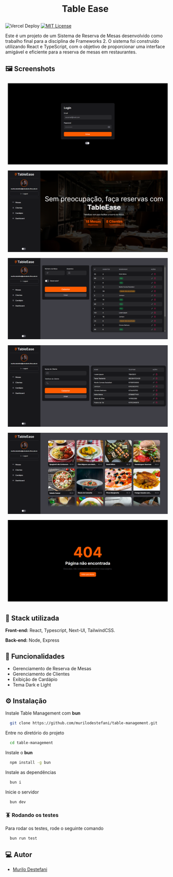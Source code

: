 # <p style="text-align: center">Table Ease</p>

![Vercel Deploy](https://deploy-badge.vercel.app/vercel/table-management)
[![MIT License](https://img.shields.io/badge/License-MIT-green.svg)](https://choosealicense.com/licenses/mit/)

<p>Este é um projeto de um Sistema de Reserva de Mesas desenvolvido como trabalho final para a disciplina de Frameworks 2. O sistema foi construído utilizando React e TypeScript, com o objetivo de proporcionar uma interface amigável e eficiente para a reserva de mesas em restaurantes.</p>


## 🖼️ Screenshots
<div style="text-align: center">
<img src="public/images/screenshots/01login.png" style="margin: 8px">
<img src="public/images/screenshots/02dashboard.png" style="margin: 8px">
<img src="public/images/screenshots/03client.png" style="margin: 8px">
<img src="public/images/screenshots/04table.png" style="margin: 8px">
<img src="public/images/screenshots/05food.png" style="margin: 8px">
<img src="public/images/screenshots/06404.png" style="margin: 8px">
</div>


## 🚀 Stack utilizada

**Front-end:** React, Typescript, Next-UI, TailwindCSS.

**Back-end:** Node, Express


## 💫 Funcionalidades

- Gerenciamento de Reserva de Mesas
- Gerenciamento de Clientes
- Exibição de Cardápio
- Tema Dark e Light


## ⚙️ Instalação
Instale Table Management com **bun**

```bash
  git clone https://github.com/murilodestefani/table-management.git
```

Entre no diretório do projeto

```bash
  cd table-management
```

Instale o **bun**

```bash
  npm install -g bun
```

Instale as dependências

```bash
  bun i
```

Inicie o servidor

```bash
  bun dev
```

### 🪳 Rodando os testes

Para rodar os testes, rode o seguinte comando

```bash
  bun run test
```


## 💻 Autor
- [Murilo Destefani](https://github.com/murilodestefani)
